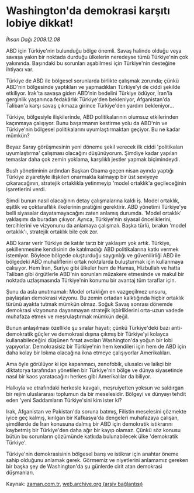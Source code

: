 # Washington'da demokrasi karşıtı lobiye dikkat!

*İhsan Dağı 2009.12.08*

<tr><td class="metin" colspan="2" style="padding-top: 20px; padding-left: 5px; ">ABD için Türkiye'nin bulunduğu bölge önemli. Savaş halinde olduğu veya savaşa yakın bir noktada durduğu ülkelerin neredeyse tümü Türkiye'nin çok yakınında. Başındaki bu sorunları aşabilmesi için Türkiye'nin desteğine ihtiyacı var.</td></tr><tr><td class="metin" colspan="2" style="padding-top: 20px; padding-left: 5px; "><p>Türkiye de ABD ile bölgesel sorunlarda birlikte çalışmak zorunda; çünkü ABD'nin bölgesinde yaptıkları ve yapmadıkları Türkiye'yi de ciddi şekilde etkiliyor. Irak'ta savaşa giden ABD'nin bedelini Türkiye ödüyor, İran'la gerginlik yaşanınca fedakârlık Türkiye'den bekleniyor, Afganistan'da Taliban'a karşı savaş çıkmaza girince Türkiye'den yardım bekleniyor...
<p>Türkiye, bölgesiyle ilişkilerinde, ABD politikalarının olumsuz etkilerinden kaçınmaya çalışıyor. Bunu başarmanın kestirme yolu da ABD'nin ve Türkiye'nin bölgesel politikalarını uyumlaştırmaktan geçiyor. Bu ne kadar mümkün?
<p>Beyaz Saray görüşmesinin yeni döneme şekil verecek ilk ciddi 'politikaları uyumlaştırma' çalışması olacağını düşünüyorum. Şimdiye kadar yapılan temaslar daha çok zemin yoklama, karşılıklı jestler yapmak biçimindeydi.
<p>Bush yönetiminin ardından Başkan Obama geçen nisan ayında yaptığı Türkiye ziyaretiyle ilişkileri onarmakla kalmayıp bir üst seviyeye çıkaracağının, stratejik ortaklıkla yetinmeyip 'model ortaklık'a geçileceğinin işaretlerini verdi.
<p>Şimdi bunun nasıl olacağının detay çalışmalarına kaldı iş. Model ortaklık, eşitlik ve çoktaraflılık ilkelerinin pratiğini gerektirir. ABD yönetimi Türkiye'ye belli siyasalar dayatamayacağını zaten anlamış durumda. 'Model ortaklık' yaklaşımı da buradan çıkıyor. Ayrıca, Türkiye'nin siyasal önceliklerini, tercihlerini ve vizyonunu da anlamaya çalışmalı. Başka türlü, bırakın 'model ortaklık'ı, stratejik ortaklık bile çok zor.
<p>ABD karar verir Türkiye de katılır tarzı bir yaklaşım yok artık. Türkiye, şekillenmesine kendisinin de katılmadığı ABD politikalarına katkı vermek istemiyor. Böylece bölgede oluşturduğu saygınlığı ve güvenilirliği ABD ile bölgedeki ABD muhaliflerini ortak noktalarda buluşturmak için kullanmaya çalışıyor. Hem İran, Suriye gibi ülkeler hem de Hamas, Hizbullah ve hatta Taliban gibi örgütlerle ABD'nin sorunları müzakere etmesinde ve makul bir noktada uzlaşmasında Türkiye'nin konumu bir avantaj tüm taraflar için.
<p>Şunu da asla unutmamalı: Model ortaklığın en vazgeçilmez unsuru, paylaşılan demokrasi vizyonu. Bu zemin ortadan kalktığında hiçbir ortaklık türünü ayakta tutmak mümkün olmaz. Soğuk Savaş sonrası dönemde demokrasi vizyonuna dayanmayan stratejik işbirliklerini orta-uzun vadede muhafaza etmek ve meşrulaştırmak mümkün değil.
<p>Bunun anlaşılması özellikle şu sıralar hayati; çünkü Türkiye'deki bazı anti-demokratik güçler ve demokrasi dışına çıkmış bir Türkiye'yi kolayca kullanabileceğini düşünen fırsat avcıları Washington'da yoğun bir lobi yapıyorlar. Demokrasisiz bir Türkiye'nin hem kendileri için hem de ABD için daha kolay bir lokma olacağına ikna etmeye çalışıyorlar Amerikalıları.
<p>Ama öyle görülüyor ki içe kapanmacı, zenofobik, ulusalcı ve laikçi bir diktatorya tarafından yönetilen bir Türkiye'nin bölge ve dünya siyasetinde nasıl bir kaos yaratacağını herkes gibi Amerikalılar da biliyor.
<p>Halkıyla ve etrafındaki herkesle kavgalı, meşruiyetten yoksun ve saldırgan bir rejim uluslararası toplumun da bir meselesidir. Bölgeyi ve dünyayı tehdit eden 'yeni Saddamların Türkiye'sini kim ister ki?
<p>Irak, Afganistan ve Pakistan'da soruna batmış, Filistin meselesini çözmekte iyice geç kalmış, kırılgan bir Kafkasya'da dengeleri muhafazaya çalışan, şimdilerde de İran konusuna dalmış bir ABD için demokratik istikrarını kaybetmiş bir Türkiye'den daha ağır bir kayıp olamaz. Çünkü söz konusu bütün bu sorunların çözümünde katkıda bulunabilecek ülke 'demokratik Türkiye'.
<p>Türkiye'nin demokrasisinin bölgesel barış ve istikrar için anahtar öneme sahip olduğunu anlamak gerek. Görmemiz ve niyetlerini anlamamız gereken bir başka şey de Washington'da şu günlerde cirit atan demokrasi düşmanları.<br/></p></p></p></p></p></p></p></p></p></p></p></p></td></tr>

Kaynak: [zaman.com.tr](http://zaman.com.tr/yazar.do?yazino=924663), [web.archive.org (arşiv bağlantısı)](http://web.archive.org/web/20091219113308/http://www.zaman.com.tr:80/yazar.do?yazino=924663)
